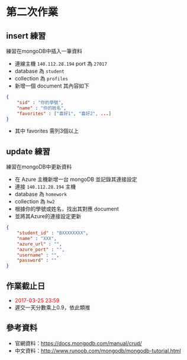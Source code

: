 # 第二次作業


## insert 練習

練習在mongoDB中插入一筆資料

* 連線主機 `140.112.28.194` port 為 `27017`
* database 為 `student`
* collection 為 `profiles`
* 新增一個 document 其內容如下

```json
{
    "sid" : "你的學號", 
    "name" : "你的姓名",
    "favorites" : ["喜好1", "喜好2", ...]
}
```
* 其中 favorites 需列3個以上


## update 練習

練習在mongoDB中更新資料

* 在 Azure 主機新增一台 mongoDB 並記錄其連接設定
* 連接 `140.112.28.194` 主機 
* database 為 `homework`
* collection 為 `hw2`
* 根據你的學號或姓名，找出其對應 document
* 並將其Azure的連接設定更新 

```json
{
    "student_id" : "BXXXXXXXX",
    "name" : "XXX",
    "azure_url" : "",
    "azure_port" : "",
    "username" : "",
    "password" : ""
}
```

## 作業截止日

* <font color="red">2017-03-25 23:59</font>
* 遲交一天分數乘上0.9，依此類推

## 參考資料

* 官網資料：https://docs.mongodb.com/manual/crud/
* 中文資料：http://www.runoob.com/mongodb/mongodb-tutorial.html

